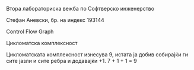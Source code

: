 Втора лабораториска вежба по Софтверско инженерство

Стефан Аневски, бр. на индекс 193144

Control Flow Graph




Цикломатска комплексност

Цикломатската комплексност изнесува 9, истата ја добив собирајќи ги сите јазли и сите ребра и додавајќи +1. 7 + 1 + 1 = 9
